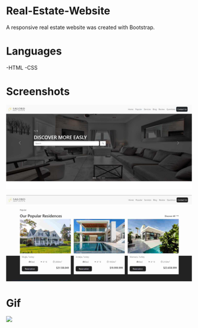 # Real-Estate-Website

A responsive real estate website was created with Bootstrap.

# Languages

-HTML 
-CSS 

# Screenshots

![](/images/ss-1.jpg)

![](/images/ss-2.jpg)

# Gif

![](/images/house.gif)



